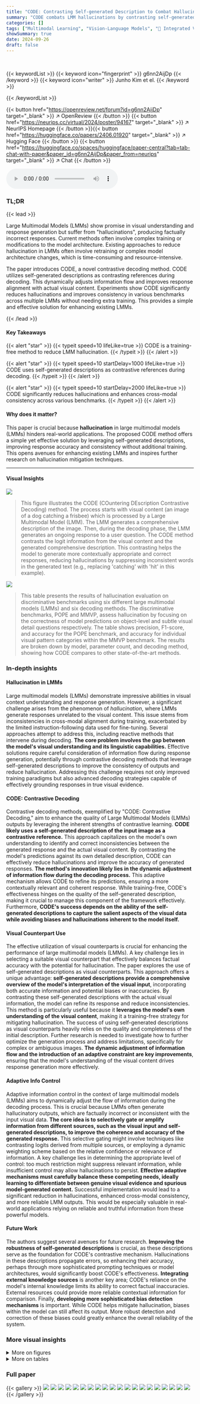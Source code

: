 ```yaml
---
title: "CODE: Contrasting Self-generated Description to Combat Hallucination in Large Multi-modal Models"
summary: "CODE combats LMM hallucinations by contrasting self-generated descriptions with visual content during decoding, enhancing response accuracy without retraining."
categories: []
tags: ["Multimodal Learning", "Vision-Language Models", "🏢 Integrated Vision and Language Lab, KAIST, South Korea",]
showSummary: true
date: 2024-09-26
draft: false
---
```


<br>

{{< keywordList >}}
{{< keyword icon="fingerprint" >}} g6nn2AijDp {{< /keyword >}}
{{< keyword icon="writer" >}} Junho Kim et el. {{< /keyword >}}
 
{{< /keywordList >}}

{{< button href="https://openreview.net/forum?id=g6nn2AijDp" target="_blank" >}}
↗ OpenReview
{{< /button >}}
{{< button href="https://neurips.cc/virtual/2024/poster/94167" target="_blank" >}}
↗ NeurIPS Homepage
{{< /button >}}{{< button href="https://huggingface.co/papers/2406.01920" target="_blank" >}}
↗ Hugging Face
{{< /button >}}
{{< button href="https://huggingface.co/spaces/huggingface/paper-central?tab=tab-chat-with-paper&paper_id=g6nn2AijDp&paper_from=neurips" target="_blank" >}}
↗ Chat
{{< /button >}}



<audio controls>
    <source src="https://ai-paper-reviewer.com/g6nn2AijDp/podcast.wav" type="audio/wav">
    Your browser does not support the audio element.
</audio>


### TL;DR


{{< lead >}}

Large Multimodal Models (LMMs) show promise in visual understanding and response generation but suffer from "hallucinations", producing factually incorrect responses.  Current methods often involve complex training or modifications to the model architecture. Existing approaches to reduce hallucination in LMMs often involve retraining or complex model architecture changes, which is time-consuming and resource-intensive. 



The paper introduces CODE, a novel contrastive decoding method. CODE utilizes self-generated descriptions as contrasting references during decoding. This dynamically adjusts information flow and improves response alignment with actual visual content. Experiments show CODE significantly reduces hallucinations and improves consistency in various benchmarks across multiple LMMs without needing extra training.  This provides a simple and effective solution for enhancing existing LMMs.

{{< /lead >}}


#### Key Takeaways

{{< alert "star" >}}
{{< typeit speed=10 lifeLike=true >}} CODE is a training-free method to reduce LMM hallucination. {{< /typeit >}}
{{< /alert >}}

{{< alert "star" >}}
{{< typeit speed=10 startDelay=1000 lifeLike=true >}} CODE uses self-generated descriptions as contrastive references during decoding. {{< /typeit >}}
{{< /alert >}}

{{< alert "star" >}}
{{< typeit speed=10 startDelay=2000 lifeLike=true >}} CODE significantly reduces hallucinations and enhances cross-modal consistency across various benchmarks. {{< /typeit >}}
{{< /alert >}}

#### Why does it matter?
This paper is crucial because **hallucination** in large multimodal models (LMMs) hinders real-world applications.  The proposed CODE method offers a simple yet effective solution by leveraging self-generated descriptions, improving response accuracy and consistency without additional training. This opens avenues for enhancing existing LMMs and inspires further research on hallucination mitigation techniques.

------
#### Visual Insights



![](https://ai-paper-reviewer.com/g6nn2AijDp/figures_1_1.jpg)

> This figure illustrates the CODE (COuntering DEscription Contrastive Decoding) method.  The process starts with visual content (an image of a dog catching a frisbee) which is processed by a Large Multimodal Model (LMM). The LMM generates a comprehensive description of the image. Then, during the decoding phase, the LMM generates an ongoing response to a user question. The CODE method contrasts the logit information from the visual content and the generated comprehensive description. This contrasting helps the model to generate more contextually appropriate and correct responses, reducing hallucinations by suppressing inconsistent words in the generated text (e.g., replacing 'catching' with 'hit' in this example).





![](https://ai-paper-reviewer.com/g6nn2AijDp/tables_6_1.jpg)

> This table presents the results of hallucination evaluation on discriminative benchmarks using six different large multimodal models (LMMs) and six decoding methods.  The discriminative benchmarks, POPE and MMVP, assess hallucination by focusing on the correctness of model predictions on object-level and subtle visual detail questions respectively. The table shows precision, F1-score, and accuracy for the POPE benchmark, and accuracy for individual visual pattern categories within the MMVP benchmark.  The results are broken down by model, parameter count, and decoding method, showing how CODE compares to other state-of-the-art methods.





### In-depth insights


#### Hallucination in LMMs
Large multimodal models (LMMs) demonstrate impressive abilities in visual context understanding and response generation. However, a significant challenge arises from the phenomenon of *hallucination*, where LMMs generate responses unrelated to the visual content.  This issue stems from inconsistencies in cross-modal alignment during training, exacerbated by the limited instruction-following data used for fine-tuning.  Several approaches attempt to address this, including reactive methods that intervene during decoding.  **The core problem involves the gap between the model's visual understanding and its linguistic capabilities.**  Effective solutions require careful consideration of information flow during response generation, potentially through contrastive decoding methods that leverage self-generated descriptions to improve the consistency of outputs and reduce hallucination.   Addressing this challenge requires not only improved training paradigms but also advanced decoding strategies capable of effectively grounding responses in true visual evidence.

#### CODE: Contrastive Decoding
Contrastive decoding methods, exemplified by "CODE: Contrastive Decoding," aim to enhance the quality of Large Multimodal Models (LMMs) outputs by leveraging the inherent strengths of contrastive learning.  **CODE likely uses a self-generated description of the input image as a contrastive reference.** This approach capitalizes on the model's own understanding to identify and correct inconsistencies between the generated response and the actual visual content. By contrasting the model's predictions against its own detailed description, CODE can effectively reduce hallucinations and improve the accuracy of generated responses.  **The method's innovation likely lies in the dynamic adjustment of information flow during the decoding process.** This adaptive mechanism allows CODE to refine its predictions, ensuring a more contextually relevant and coherent response.  While training-free, CODE's effectiveness hinges on the quality of the self-generated description, making it crucial to manage this component of the framework effectively.  Furthermore, **CODE's success depends on the ability of the self-generated descriptions to capture the salient aspects of the visual data while avoiding biases and hallucinations inherent to the model itself.**

#### Visual Counterpart Use
The effective utilization of visual counterparts is crucial for enhancing the performance of large multimodal models (LMMs).  A key challenge lies in selecting a suitable visual counterpart that effectively balances factual accuracy with the potential for hallucination. The paper explores the use of self-generated descriptions as visual counterparts. This approach offers a unique advantage: **self-generated descriptions provide a comprehensive overview of the model's interpretation of the visual input**, incorporating both accurate information and potential biases or inaccuracies. By contrasting these self-generated descriptions with the actual visual information, the model can refine its response and reduce inconsistencies. This method is particularly useful because it **leverages the model's own understanding of the visual content**, making it a training-free strategy for mitigating hallucination. The success of using self-generated descriptions as visual counterparts heavily relies on the quality and completeness of the initial description.  Further research is needed to investigate how to further optimize the generation process and address limitations, specifically for complex or ambiguous images. **The dynamic adjustment of information flow and the introduction of an adaptive constraint are key improvements**, ensuring that the model's understanding of the visual content drives response generation more effectively.

#### Adaptive Info Control
Adaptive information control in the context of large multimodal models (LMMs) aims to dynamically adjust the flow of information during the decoding process.  This is crucial because LMMs often generate hallucinatory outputs, which are factually incorrect or inconsistent with the input visual data.  **The core idea is to selectively gate or amplify information from different sources, such as the visual input and self-generated descriptions, to improve the coherence and accuracy of the generated response.**  This selective gating might involve techniques like contrasting logits derived from multiple sources, or employing a dynamic weighting scheme based on the relative confidence or relevance of information.  A key challenge lies in determining the appropriate level of control: too much restriction might suppress relevant information, while insufficient control may allow hallucinations to persist.  **Effective adaptive mechanisms must carefully balance these competing needs, ideally learning to differentiate between genuine visual evidence and spurious model-generated content.**  Successful implementation would lead to a significant reduction in hallucinations, enhanced cross-modal consistency, and more reliable LMM outputs. This would be especially valuable in real-world applications relying on reliable and truthful information from these powerful models.

#### Future Work
The authors suggest several avenues for future research.  **Improving the robustness of self-generated descriptions** is crucial, as these descriptions serve as the foundation for CODE's contrastive mechanism.  Hallucinations in these descriptions propagate errors, so enhancing their accuracy, perhaps through more sophisticated prompting techniques or model architectures, would significantly boost CODE's effectiveness.  **Integrating external knowledge sources** is another key area; CODE's reliance on the model's internal knowledge limits its ability to correct factual inaccuracies.  External resources could provide more reliable contextual information for comparison.  Finally, **developing more sophisticated bias detection mechanisms** is important. While CODE helps mitigate hallucination, biases within the model can still affect its output. More robust detection and correction of these biases could greatly enhance the overall reliability of the system.


### More visual insights

<details>
<summary>More on figures
</summary>


![](https://ai-paper-reviewer.com/g6nn2AijDp/figures_3_1.jpg)

> This figure compares the performance of models using self-generated descriptions as visual input replacements versus the original models using actual visual content. The comparison is performed on two benchmarks: MMVP (multiple choice) and LLaVA-Bench (description-level).  The bar chart displays the results, with plain bars representing models using self-generated descriptions and dotted bars representing original models. This visualization helps to illustrate the impact of using self-generated descriptions as a source of visual information.


![](https://ai-paper-reviewer.com/g6nn2AijDp/figures_5_1.jpg)

> This figure illustrates the CODE (COuntering DEscription Contrastive Decoding) method.  CODE leverages self-generated descriptions to improve the accuracy of LMMs' responses.  The model generates a detailed description of the input image (d). During decoding, it contrasts this description with the visual content (v) to produce logits. By contrasting the likelihoods from both visual and textual information, the model generates more accurate and contextually appropriate responses, reducing hallucinations.  An example is shown where the inconsistent word 'catching' is corrected to 'hit' based on the contrastive decoding.


![](https://ai-paper-reviewer.com/g6nn2AijDp/figures_8_1.jpg)

> This figure illustrates the CODE (COuntering DEscription Contrastive Decoding) method.  CODE uses a large multimodal model (LMM) to generate a detailed description of an image. This description is then used as a contrasting reference during the decoding phase. The LMM recursively outputs logits based on both the original visual content and the self-generated description. By comparing these logits, CODE adjusts the information flow and improves response alignment with the actual visual content, reducing hallucinations.


![](https://ai-paper-reviewer.com/g6nn2AijDp/figures_13_1.jpg)

> This figure illustrates the CODE (COuntering Description Contrastive Decoding) method.  The process starts with a Large Multimodal Model (LMM) receiving visual content (v) and a user's instruction. The LMM first generates a detailed description of the visual content (d) independently. Then, during the decoding phase of generating a response, CODE contrasts the logit information from both the visual content and the self-generated description. By dynamically adjusting the information flow based on this comparison, CODE aims to improve response accuracy and consistency with the visual content, mitigating hallucination issues.  The example shows how the model shifts from an incorrect prediction ('catching') to a correct one ('hit') by leveraging the contrastive information.


![](https://ai-paper-reviewer.com/g6nn2AijDp/figures_14_1.jpg)

> This figure illustrates the CODE (COuntering Description Contrastive Decoding) method.  It shows how a large multimodal model (LMM) generates a detailed description of an image (v). This description (d) acts as a contrastive reference during decoding. The LMM then recursively generates logits based on both the image (v) and its self-generated description (d). By contrasting these logits, CODE aims to produce more accurate responses aligned with the actual visual content, correcting inconsistencies like replacing 'catching' with 'hit' in a response regarding an image of a dog.


![](https://ai-paper-reviewer.com/g6nn2AijDp/figures_15_1.jpg)

> This figure illustrates the CODE (Countering Description Contrastive Decoding) method.  CODE uses a large multimodal model (LMM) to generate a detailed description of an image. This description acts as a 'visual counterpart' during the decoding process. The LMM then recursively outputs logits based on both the original visual input and the self-generated description. By contrasting these logits, CODE aims to improve response accuracy and coherence by suppressing inconsistent words and ensuring that the generated response aligns with the actual visual content. The example shows how the word 'catching' is corrected to 'hit' because the self-generated description provides a more accurate contextual understanding of the image.


![](https://ai-paper-reviewer.com/g6nn2AijDp/figures_15_2.jpg)

> This figure illustrates the CODE (COuntering DEscription Contrastive Decoding) method.  CODE leverages self-generated descriptions as contrasting references during the decoding phase of Large Multimodal Models (LMMs) to reduce hallucinations. The model generates a detailed description of the input image (d), which is then used alongside the original image content (v) to generate the final response. By comparing the log probabilities from both sources, CODE refines the output, prioritizing responses that align with the actual visual content and suppressing hallucinatory words.


![](https://ai-paper-reviewer.com/g6nn2AijDp/figures_16_1.jpg)

> This figure illustrates the CODE (COuntering DEscription Contrastive Decoding) method.  CODE uses a large multimodal model (LMM) to generate a detailed description of an image.  This description is then used as a contrastive reference during the decoding phase, where the model compares logits from the original image (v) and the self-generated description (d). This contrastive process helps to correct and improve the response alignment with the actual visual content, reducing hallucinations by suppressing inconsistent words. The example shown highlights how the word 'catching' is corrected to 'hit', based on the contrastive information.


![](https://ai-paper-reviewer.com/g6nn2AijDp/figures_17_1.jpg)

> This figure illustrates the overall decoding procedure of the CODE method.  It shows how a Large Multimodal Model (LMM) generates a detailed description of an image (visual content). This description is then used as a contrasting reference during the decoding process. The LMM recursively outputs logits (probabilities) for each token based on both the original visual content and the self-generated description. By contrasting these logits, CODE aims to produce more accurate and contextually relevant responses that align with the image content, correcting any inconsistencies or hallucinations.


![](https://ai-paper-reviewer.com/g6nn2AijDp/figures_18_1.jpg)

> This figure illustrates the CODE (Countering DEscription Contrastive Decoding) method.  It shows how a Large Multimodal Model (LMM) generates a detailed description of an image (d). This description is then used contrastively during the decoding phase, where the model's next-token predictions are adjusted based on comparing logits from the actual visual content (v) and the self-generated description (d). This process helps to correct inconsistencies and improve the alignment of the model's response with the actual visual content, reducing hallucinations. The example highlights how the word 'catching' is replaced with 'hit' because the self-generated description provides a contrasting view.


![](https://ai-paper-reviewer.com/g6nn2AijDp/figures_19_1.jpg)

> This figure illustrates the CODE (Countering DEscription Contrastive Decoding) method.  CODE uses a large multimodal model (LMM) to generate a detailed description of an image.  This description acts as a contrasting reference during the decoding process for a user's question about the image. The LMM produces logits (probabilities) for the next word based on both the original visual input and the self-generated description. By contrasting these logits, CODE aims to improve the accuracy and coherence of the LMM's response by suppressing inaccurate or hallucinated words.


![](https://ai-paper-reviewer.com/g6nn2AijDp/figures_20_1.jpg)

> This figure illustrates the CODE (Countering Description Contrastive Decoding) method.  It shows how a large multimodal model (LMM) generates a detailed description of an image. This description is then used as a contrasting reference during the decoding process. The model recursively outputs logits (probabilities) for each word based on both the visual content and self-generated description. By comparing these probabilities, CODE aims to select words that are consistent with both the image and the model's understanding, reducing hallucinations.


![](https://ai-paper-reviewer.com/g6nn2AijDp/figures_21_1.jpg)

> This figure illustrates the CODE (Countering DEscription Contrastive Decoding) method.  The process begins with a Large Multimodal Model (LMM) generating a comprehensive description of the input image. This description serves as a contrast to the image itself during the decoding process.  The LMM recursively outputs logits (predicted probabilities) for the next token based on both the image and its self-generated description. By comparing the likelihoods, the model refines its response to align better with the actual visual content. The example shown highlights how contrasting the log-likelihoods corrects an inconsistent word from 'catching' to 'hit', improving accuracy.


![](https://ai-paper-reviewer.com/g6nn2AijDp/figures_22_1.jpg)

> This figure illustrates the CODE (Countering DEscription Contrastive Decoding) method.  CODE uses a large multimodal model (LMM) to generate a detailed description of an image. This description acts as a contrastive reference during the decoding process. The model generates logits (probabilities) for the next word based on both the original image and its self-generated description. By comparing these probabilities, CODE refines the model's response to be more accurate and consistent with the actual image content, reducing hallucinations.


![](https://ai-paper-reviewer.com/g6nn2AijDp/figures_22_2.jpg)

> This figure illustrates the CODE (Countering DEscription Contrastive Decoding) method.  The process begins with a Large Multimodal Model (LMM) receiving visual content (v). The LMM generates a comprehensive self-description (d) of the visual content.  The model then uses both the visual content (v) and its self-description (d) to predict the next token in the response generation process. By contrasting the likelihoods from both v and d, the model improves the response accuracy and consistency, reducing hallucinations and making it more aligned with the actual image content. An example is provided showing how inconsistent words, such as 'catching' being corrected to 'hit' based on the visual context.


</details>




<details>
<summary>More on tables
</summary>


![](https://ai-paper-reviewer.com/g6nn2AijDp/tables_7_1.jpg)
> This table presents the results of GPT-aided evaluations of six different Large Multimodal Models (LMMs) using six different decoding methods on two generative benchmarks: LLaVA-QA90 and MMHal-Bench.  LLaVA-QA90 uses a score ratio based on GPT-4 ratings of model responses compared to ground truth, covering conversation, detailed description, and complex reasoning question types. MMHal-Bench provides a GPT-4 hallucination score (0-7, higher is better) across eight question types assessing various aspects of visual understanding.

![](https://ai-paper-reviewer.com/g6nn2AijDp/tables_7_2.jpg)
> This ablation study investigates the impact of the dynamic restriction (DR) and adaptive information constraint (AIC) components of the CODE model on two benchmarks: MMVP and LLaVA-Bench.  It evaluates three different LLM models: LLaVA-1.5, LLaVA-NeXT, and InternVL 1.5.  The results show the performance of each model under different combinations of DR and AIC (enabled/disabled), with the final row representing the full CODE model where both techniques are enabled.

![](https://ai-paper-reviewer.com/g6nn2AijDp/tables_8_1.jpg)
> This table presents the results of hallucination evaluation on discriminative benchmarks (POPE, MMVP) for six different Large Multimodal Models (LMMs) using six different decoding methods (greedy, beam search, nucleus, OPERA, VCD, and CODE).  The performance is measured using precision, F1-score, and accuracy for POPE and average accuracy for MMVP.  For MMVP, emojis represent different visual patterns used in the evaluation.  The table highlights the performance improvements achieved by the CODE method compared to baselines.

![](https://ai-paper-reviewer.com/g6nn2AijDp/tables_8_2.jpg)
> This table presents the results of a computational analysis comparing three different contrastive decoding methods (VCD, OPERA, and CODE) across three different model sizes (7B, 14B, and 34B parameters).  For each model size and method, the throughput (tokens processed per second) and latency (milliseconds per token) are reported. The results show the relative efficiency of each method in terms of speed and resource utilization.

![](https://ai-paper-reviewer.com/g6nn2AijDp/tables_13_1.jpg)
> This table presents the performance of different decoding methods (Greedy, Beam, Nucleus, Opera, VCD, and CODE) on several Large Multimodal Models (LMMs) across two discriminative benchmarks: POPE and MMVP.  POPE evaluates object-level hallucinations, while MMVP assesses the models' ability to discern subtle visual differences in image pairs. The results are shown in terms of precision, F1-score, and accuracy for POPE, and accuracy for each of the nine visual patterns in MMVP, along with an average accuracy across all patterns.  The table allows comparison of the proposed CODE method against standard decoding methods on various state-of-the-art LMMs.

![](https://ai-paper-reviewer.com/g6nn2AijDp/tables_14_1.jpg)
> This table presents the results of hallucination evaluation on discriminative benchmarks (POPE, MMVP) across six different Large Multi-modal Models (LMMs) and six decoding methods.  Each LMM is evaluated using three metrics for POPE and multiple metrics for MMVP.  The MMVP results use emojis to represent performance across nine different visual patterns, as detailed in Appendix C of the paper.  The table allows for a comparison of the effectiveness of various decoding strategies in mitigating hallucinations in different LMMs.

![](https://ai-paper-reviewer.com/g6nn2AijDp/tables_15_1.jpg)
> This table presents the results of hallucination evaluation using discriminative benchmarks (POPE, MMVP) on six different Large Multimodal Models (LMMs) and six decoding methods.  For each LMM and decoding method, the precision, F1 score, and accuracy are shown for the POPE benchmark, while the average accuracy across nine visual patterns are provided for the MMVP benchmark. The emoji icons in the MMVP section indicate the nine different visual patterns assessed in that benchmark, allowing for a detailed comparison of hallucination mitigation techniques across various LMM architectures and decoding strategies.

</details>




### Full paper

{{< gallery >}}
<img src="https://ai-paper-reviewer.com/g6nn2AijDp/1.png" class="grid-w50 md:grid-w33 xl:grid-w25" />
<img src="https://ai-paper-reviewer.com/g6nn2AijDp/2.png" class="grid-w50 md:grid-w33 xl:grid-w25" />
<img src="https://ai-paper-reviewer.com/g6nn2AijDp/3.png" class="grid-w50 md:grid-w33 xl:grid-w25" />
<img src="https://ai-paper-reviewer.com/g6nn2AijDp/4.png" class="grid-w50 md:grid-w33 xl:grid-w25" />
<img src="https://ai-paper-reviewer.com/g6nn2AijDp/5.png" class="grid-w50 md:grid-w33 xl:grid-w25" />
<img src="https://ai-paper-reviewer.com/g6nn2AijDp/6.png" class="grid-w50 md:grid-w33 xl:grid-w25" />
<img src="https://ai-paper-reviewer.com/g6nn2AijDp/7.png" class="grid-w50 md:grid-w33 xl:grid-w25" />
<img src="https://ai-paper-reviewer.com/g6nn2AijDp/8.png" class="grid-w50 md:grid-w33 xl:grid-w25" />
<img src="https://ai-paper-reviewer.com/g6nn2AijDp/9.png" class="grid-w50 md:grid-w33 xl:grid-w25" />
<img src="https://ai-paper-reviewer.com/g6nn2AijDp/10.png" class="grid-w50 md:grid-w33 xl:grid-w25" />
<img src="https://ai-paper-reviewer.com/g6nn2AijDp/11.png" class="grid-w50 md:grid-w33 xl:grid-w25" />
<img src="https://ai-paper-reviewer.com/g6nn2AijDp/12.png" class="grid-w50 md:grid-w33 xl:grid-w25" />
<img src="https://ai-paper-reviewer.com/g6nn2AijDp/13.png" class="grid-w50 md:grid-w33 xl:grid-w25" />
<img src="https://ai-paper-reviewer.com/g6nn2AijDp/14.png" class="grid-w50 md:grid-w33 xl:grid-w25" />
<img src="https://ai-paper-reviewer.com/g6nn2AijDp/15.png" class="grid-w50 md:grid-w33 xl:grid-w25" />
<img src="https://ai-paper-reviewer.com/g6nn2AijDp/16.png" class="grid-w50 md:grid-w33 xl:grid-w25" />
<img src="https://ai-paper-reviewer.com/g6nn2AijDp/17.png" class="grid-w50 md:grid-w33 xl:grid-w25" />
<img src="https://ai-paper-reviewer.com/g6nn2AijDp/18.png" class="grid-w50 md:grid-w33 xl:grid-w25" />
<img src="https://ai-paper-reviewer.com/g6nn2AijDp/19.png" class="grid-w50 md:grid-w33 xl:grid-w25" />
<img src="https://ai-paper-reviewer.com/g6nn2AijDp/20.png" class="grid-w50 md:grid-w33 xl:grid-w25" />
{{< /gallery >}}